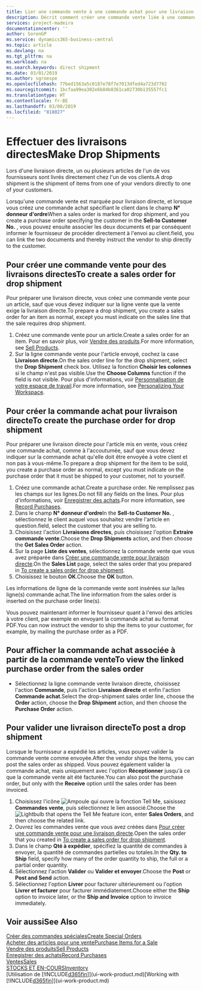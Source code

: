 ```yaml
---
title: Lier une commande vente à une commande achat pour une livraison directe | Microsoft Docs
description: Décrit comment créer une commande vente liée à une commande achat pour permettre la livraison directe du fournisseur au client.
services: project-madeira
documentationcenter: ''
author: SorenGP
ms.service: dynamics365-business-central
ms.topic: article
ms.devlang: na
ms.tgt_pltfrm: na
ms.workload: na
ms.search.keywords: direct shipment
ms.date: 03/01/2019
ms.author: sgroespe
ms.openlocfilehash: 77bed1563a5c0187e78f7e7013dfed4a723d7702
ms.sourcegitcommit: 1bcfaa99ea302e6b84b8361ca02730b135557fc1
ms.translationtype: HT
ms.contentlocale: fr-BE
ms.lasthandoff: 03/08/2019
ms.locfileid: "818027"
---
```

# <a name="make-drop-shipments"></a><span data-ttu-id="d4532-103">Effectuer des livraisons directes</span><span class="sxs-lookup"><span data-stu-id="d4532-103">Make Drop Shipments</span></span>
<span data-ttu-id="d4532-104">Lors d'une livraison directe, un ou plusieurs articles de l'un de vos fournisseurs sont livrés directement chez l'un de vos clients.</span><span class="sxs-lookup"><span data-stu-id="d4532-104">A drop shipment is the shipment of items from one of your vendors directly to one of your customers.</span></span>

<span data-ttu-id="d4532-105">Lorsqu'une commande vente est marquée pour livraison directe, et lorsque vous créez une commande achat spécifiant le client dans le champ **N° donneur d'ordre**</span><span class="sxs-lookup"><span data-stu-id="d4532-105">When a sales order is marked for drop shipment, and you create a purchase order specifying the customer in the **Sell-to Customer No.**</span></span> <span data-ttu-id="d4532-106">, vous pouvez ensuite associer les deux documents et par conséquent informer le fournisseur de procéder directement à l'envoi au client.</span><span class="sxs-lookup"><span data-stu-id="d4532-106">field, you can link the two documents and thereby instruct the vendor to ship directly to the customer.</span></span>

## <a name="to-create-a-sales-order-for-drop-shipment"></a><span data-ttu-id="d4532-107">Pour créer une commande vente pour des livraisons directes</span><span class="sxs-lookup"><span data-stu-id="d4532-107">To create a sales order for drop shipment</span></span>
<span data-ttu-id="d4532-108">Pour préparer une livraison directe, vous créez une commande vente pour un article, sauf que vous devez indiquer sur la ligne vente que la vente exige la livraison directe.</span><span class="sxs-lookup"><span data-stu-id="d4532-108">To prepare a drop shipment, you create a sales order for an item as normal, except you must indicate on the sales line that the sale requires drop shipment.</span></span>

1. <span data-ttu-id="d4532-109">Créez une commande vente pour un article.</span><span class="sxs-lookup"><span data-stu-id="d4532-109">Create a sales order for an item.</span></span> <span data-ttu-id="d4532-110">Pour en savoir plus, voir [Vendre des produits](sales-how-sell-products.md).</span><span class="sxs-lookup"><span data-stu-id="d4532-110">For more information, see [Sell Products](sales-how-sell-products.md).</span></span>
2. <span data-ttu-id="d4532-111">Sur la ligne commande vente pour l'article envoyé, cochez la case **Livraison directe**.</span><span class="sxs-lookup"><span data-stu-id="d4532-111">On the sales order line for the drop shipment, select the **Drop Shipment** check box.</span></span> <span data-ttu-id="d4532-112">Utilisez la fonction **Choisir les colonnes** si le champ n'est pas visible.</span><span class="sxs-lookup"><span data-stu-id="d4532-112">Use the **Choose Columns** function if the field is not visible.</span></span> <span data-ttu-id="d4532-113">Pour plus d'informations, voir [Personnalisation de votre espace de travail](ui-personalization-user.md).</span><span class="sxs-lookup"><span data-stu-id="d4532-113">For more information, see [Personalizing Your Workspace](ui-personalization-user.md).</span></span>

## <a name="to-create-the-purchase-order-for-drop-shipment"></a><span data-ttu-id="d4532-114">Pour créer la commande achat pour livraison directe</span><span class="sxs-lookup"><span data-stu-id="d4532-114">To create the purchase order for drop shipment</span></span>
<span data-ttu-id="d4532-115">Pour préparer une livraison directe pour l'article mis en vente, vous créez une commande achat, comme à l'accoutumée, sauf que vous devez indiquer sur la commande achat qu'elle doit être envoyée à votre client et non pas à vous-même.</span><span class="sxs-lookup"><span data-stu-id="d4532-115">To prepare a drop shipment for the item to be sold, you create a purchase order as normal, except you must indicate on the purchase order that it must be shipped to your customer, not to yourself.</span></span>

1. <span data-ttu-id="d4532-116">Créez une commande achat.</span><span class="sxs-lookup"><span data-stu-id="d4532-116">Create a purchase order.</span></span> <span data-ttu-id="d4532-117">Ne remplissez pas les champs sur les lignes.</span><span class="sxs-lookup"><span data-stu-id="d4532-117">Do not fill any fields on the lines.</span></span> <span data-ttu-id="d4532-118">Pour plus d'informations, voir [Enregistrer des achats](purchasing-how-record-purchases.md).</span><span class="sxs-lookup"><span data-stu-id="d4532-118">For more information, see [Record Purchases](purchasing-how-record-purchases.md).</span></span>
2. <span data-ttu-id="d4532-119">Dans le champ **N° donneur d'ordre**</span><span class="sxs-lookup"><span data-stu-id="d4532-119">In the **Sell-to Customer No.**</span></span> <span data-ttu-id="d4532-120">, sélectionnez le client auquel vous souhaitez vendre l'article en question.</span><span class="sxs-lookup"><span data-stu-id="d4532-120">field, select the customer that you are selling to.</span></span>
3. <span data-ttu-id="d4532-121">Choisissez l'action **Livraisons directes**, puis choisissez l'option **Extraire commande vente**.</span><span class="sxs-lookup"><span data-stu-id="d4532-121">Choose the **Drop Shipments** action, and then choose the **Get Sales Order** action.</span></span>
4. <span data-ttu-id="d4532-122">Sur la page **Liste des ventes**, sélectionnez la commande vente que vous avez préparée dans [Créer une commande vente pour livraison directe](sales-how-drop-shipment.md#to-create-a-sales-order-for-drop-shipment).</span><span class="sxs-lookup"><span data-stu-id="d4532-122">On the **Sales List** page, select the sales order that you prepared in [To create a sales order for drop shipment](sales-how-drop-shipment.md#to-create-a-sales-order-for-drop-shipment).</span></span>
5. <span data-ttu-id="d4532-123">Choisissez le bouton **OK**.</span><span class="sxs-lookup"><span data-stu-id="d4532-123">Choose the **OK** button.</span></span>

<span data-ttu-id="d4532-124">Les informations de ligne de la commande vente sont insérées sur la/les ligne(s) commande achat.</span><span class="sxs-lookup"><span data-stu-id="d4532-124">The line information from the sales order is inserted on the purchase order line(s).</span></span>

<span data-ttu-id="d4532-125">Vous pouvez maintenant informer le fournisseur quant à l'envoi des articles à votre client, par exemple en envoyant la commande achat au format PDF.</span><span class="sxs-lookup"><span data-stu-id="d4532-125">You can now instruct the vendor to ship the items to your customer, for example, by mailing the purchase order as a PDF.</span></span>     

## <a name="to-view-the-linked-purchase-order-from-the-sales-order"></a><span data-ttu-id="d4532-126">Pour afficher la commande achat associée à partir de la commande vente</span><span class="sxs-lookup"><span data-stu-id="d4532-126">To view the linked purchase order from the sales order</span></span>
* <span data-ttu-id="d4532-127">Sélectionnez la ligne commande vente livraison directe, choisissez l'action **Commande**, puis l'action **Livraison directe** et enfin l'action **Commande achat**.</span><span class="sxs-lookup"><span data-stu-id="d4532-127">Select the drop-shipment sales order line, choose the **Order** action, choose the **Drop Shipment** action, and then choose the **Purchase Order** action.</span></span>

## <a name="to-post-a-drop-shipment"></a><span data-ttu-id="d4532-128">Pour valider une livraison directe</span><span class="sxs-lookup"><span data-stu-id="d4532-128">To post a drop shipment</span></span>
<span data-ttu-id="d4532-129">Lorsque le fournisseur a expédié les articles, vous pouvez valider la commande vente comme envoyée.</span><span class="sxs-lookup"><span data-stu-id="d4532-129">After the vendor ships the items, you can post the sales order as shipped.</span></span> <span data-ttu-id="d4532-130">Vous pouvez également valider la commande achat, mais uniquement avec l'option **Réceptionner** jusqu'à ce que la commande vente ait été facturée.</span><span class="sxs-lookup"><span data-stu-id="d4532-130">You can also post the purchase order, but only with the **Receive** option until the sales order has been invoiced.</span></span>

1. <span data-ttu-id="d4532-131">Choisissez l'icône ![Ampoule qui ouvre la fonction Tell Me](media/ui-search/search_small.png "Dites-moi ce que vous voulez faire"), saisissez **Commandes vente**, puis sélectionnez le lien associé.</span><span class="sxs-lookup"><span data-stu-id="d4532-131">Choose the ![Lightbulb that opens the Tell Me feature](media/ui-search/search_small.png "Tell me what you want to do") icon, enter **Sales Orders**, and then choose the related link.</span></span>
2. <span data-ttu-id="d4532-132">Ouvrez les commandes vente que vous avez créées dans [Pour créer une commande vente pour une livraison directe]().</span><span class="sxs-lookup"><span data-stu-id="d4532-132">Open the sales order that you created in [To create a sales order for drop shipment]().</span></span>
3. <span data-ttu-id="d4532-133">Dans le champ **Qté à expédier**, spécifiez la quantité de commandes à envoyer, la quantité de commandes partielles ou totales.</span><span class="sxs-lookup"><span data-stu-id="d4532-133">In the **Qty. to Ship** field, specify how many of the order quantity to ship, the full or a partial order quantity.</span></span>
4. <span data-ttu-id="d4532-134">Sélectionnez l'action **Valider** ou **Valider et envoyer**.</span><span class="sxs-lookup"><span data-stu-id="d4532-134">Choose the **Post** or **Post and Send** action.</span></span>
5. <span data-ttu-id="d4532-135">Sélectionnez l'option **Livrer** pour facturer ultérieurement ou l'option **Livrer et facturer** pour facturer immédiatement.</span><span class="sxs-lookup"><span data-stu-id="d4532-135">Choose either the **Ship** option to invoice later, or the **Ship and Invoice** option to invoice immediately.</span></span>

## <a name="see-also"></a><span data-ttu-id="d4532-136">Voir aussi</span><span class="sxs-lookup"><span data-stu-id="d4532-136">See Also</span></span>
[<span data-ttu-id="d4532-137">Créer des commandes spéciales</span><span class="sxs-lookup"><span data-stu-id="d4532-137">Create Special Orders</span></span>](sales-how-to-create-special-orders.md)  
[<span data-ttu-id="d4532-138">Acheter des articles pour une vente</span><span class="sxs-lookup"><span data-stu-id="d4532-138">Purchase Items for a Sale</span></span>](purchasing-how-purchase-products-sale.md)  
[<span data-ttu-id="d4532-139">Vendre des produits</span><span class="sxs-lookup"><span data-stu-id="d4532-139">Sell Products</span></span>](sales-how-sell-products.md)  
[<span data-ttu-id="d4532-140">Enregistrer des achats</span><span class="sxs-lookup"><span data-stu-id="d4532-140">Record Purchases</span></span>](purchasing-how-record-purchases.md)  
[<span data-ttu-id="d4532-141">Ventes</span><span class="sxs-lookup"><span data-stu-id="d4532-141">Sales</span></span>](sales-manage-sales.md)  
[<span data-ttu-id="d4532-142">STOCKS ET EN-COURS</span><span class="sxs-lookup"><span data-stu-id="d4532-142">Inventory</span></span>](inventory-manage-inventory.md)  
<span data-ttu-id="d4532-143">[Utilisation de [!INCLUDE[d365fin](includes/d365fin_md.md)]](ui-work-product.md)</span><span class="sxs-lookup"><span data-stu-id="d4532-143">[Working with [!INCLUDE[d365fin](includes/d365fin_md.md)]](ui-work-product.md)</span></span>
